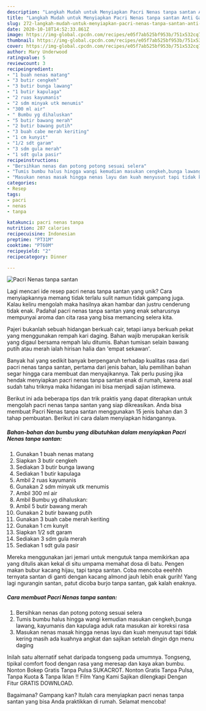 ```yaml
---
description: "Langkah Mudah untuk Menyiapkan Pacri Nenas tanpa santan Anti Gagal"
title: "Langkah Mudah untuk Menyiapkan Pacri Nenas tanpa santan Anti Gagal"
slug: 272-langkah-mudah-untuk-menyiapkan-pacri-nenas-tanpa-santan-anti-gagal
date: 2020-10-18T14:52:33.861Z
image: https://img-global.cpcdn.com/recipes/e05f7ab525bf953b/751x532cq70/pacri-nenas-tanpa-santan-foto-resep-utama.jpg
thumbnail: https://img-global.cpcdn.com/recipes/e05f7ab525bf953b/751x532cq70/pacri-nenas-tanpa-santan-foto-resep-utama.jpg
cover: https://img-global.cpcdn.com/recipes/e05f7ab525bf953b/751x532cq70/pacri-nenas-tanpa-santan-foto-resep-utama.jpg
author: Mary Underwood
ratingvalue: 5
reviewcount: 3
recipeingredient:
- "1 buah nenas matang"
- "3 butir cengkeh"
- "3 butir bunga lawang"
- "1 butir kapulaga"
- "2 ruas kayumanis"
- "2 sdm minyak utk menumis"
- "300 ml air"
- " Bumbu yg dihaluskan"
- "5 butir bawang merah"
- "2 butir bawang putih"
- "3 buah cabe merah keriting"
- "1 cm kunyit"
- "1/2 sdt garam"
- "3 sdm gula merah"
- "1 sdt gula pasir"
recipeinstructions:
- "Bersihkan nenas dan potong potong sesuai selera"
- "Tumis bumbu halus hingga wangi kemudian masukan cengkeh,bunga lawang, kayumanis dan kapulaga aduk rata masukan air koreksi rasa"
- "Masukan nenas masak hingga nenas layu dan kuah menyusut tapi tidak kering masih ada kuahnya angkat dan sajikan setelah dingin dgn menu daging"
categories:
- Resep
tags:
- pacri
- nenas
- tanpa

katakunci: pacri nenas tanpa 
nutrition: 287 calories
recipecuisine: Indonesian
preptime: "PT31M"
cooktime: "PT60M"
recipeyield: "2"
recipecategory: Dinner

---
```



![Pacri Nenas tanpa santan](https://img-global.cpcdn.com/recipes/e05f7ab525bf953b/751x532cq70/pacri-nenas-tanpa-santan-foto-resep-utama.jpg)

Lagi mencari ide resep pacri nenas tanpa santan yang unik? Cara menyiapkannya memang tidak terlalu sulit namun tidak gampang juga. Kalau keliru mengolah maka hasilnya akan hambar dan justru cenderung tidak enak. Padahal pacri nenas tanpa santan yang enak seharusnya mempunyai aroma dan cita rasa yang bisa memancing selera kita.

Pajeri bukanlah sebuah hidangan berkuah cair, tetapi ianya berkuah pekat yang menggunakan rempah kari daging. Bahan wajib merupakan kerisik yang digaul bersama rempah lalu ditumis. Bahan tumisan selain bawang putih atau merah ialah hirisan halia dan &#39;empat sekawan&#39;.

Banyak hal yang sedikit banyak berpengaruh terhadap kualitas rasa dari pacri nenas tanpa santan, pertama dari jenis bahan, lalu pemilihan bahan segar hingga cara membuat dan menyajikannya. Tak perlu pusing jika hendak menyiapkan pacri nenas tanpa santan enak di rumah, karena asal sudah tahu triknya maka hidangan ini bisa menjadi sajian istimewa.


Berikut ini ada beberapa tips dan trik praktis yang dapat diterapkan untuk mengolah pacri nenas tanpa santan yang siap dikreasikan. Anda bisa membuat Pacri Nenas tanpa santan menggunakan 15 jenis bahan dan 3 tahap pembuatan. Berikut ini cara dalam menyiapkan hidangannya.

<!--inarticleads1-->

##### Bahan-bahan dan bumbu yang dibutuhkan dalam menyiapkan Pacri Nenas tanpa santan:

1. Gunakan 1 buah nenas matang
1. Siapkan 3 butir cengkeh
1. Sediakan 3 butir bunga lawang
1. Sediakan 1 butir kapulaga
1. Ambil 2 ruas kayumanis
1. Gunakan 2 sdm minyak utk menumis
1. Ambil 300 ml air
1. Ambil  Bumbu yg dihaluskan:
1. Ambil 5 butir bawang merah
1. Gunakan 2 butir bawang putih
1. Gunakan 3 buah cabe merah keriting
1. Gunakan 1 cm kunyit
1. Siapkan 1/2 sdt garam
1. Sediakan 3 sdm gula merah
1. Sediakan 1 sdt gula pasir


Mereka menggunakan jari jemari untuk mengutuk tanpa memikirkan apa yang ditulis akan kekal di situ umpama memahat dosa di batu. Pengen makan bubur kacang hijau, tapi tanpa santan. Coba mencoba eeehhh ternyata santan di ganti dengan kacang almond jauh lebih enak gurih! Yang lagi ngurangin santan, patut dicoba burjo tanpa santan, gak kalah enaknya. 

<!--inarticleads2-->

##### Cara membuat Pacri Nenas tanpa santan:

1. Bersihkan nenas dan potong potong sesuai selera
1. Tumis bumbu halus hingga wangi kemudian masukan cengkeh,bunga lawang, kayumanis dan kapulaga aduk rata masukan air koreksi rasa
1. Masukan nenas masak hingga nenas layu dan kuah menyusut tapi tidak kering masih ada kuahnya angkat dan sajikan setelah dingin dgn menu daging


Inilah satu alternatif sehat daripada tongseng pada umumnya. Tongseng, tipikal comfort food dengan rasa yang meresap dan kaya akan bumbu. Nonton Bokep Gratis Tanpa Pulsa SUKACROT. Nonton Gratis Tanpa Pulsa, Tanpa Kuota &amp; Tanpa Iklan !! Film Yang Kami Sajikan dilengkapi Dengan Fitur GRATIS DOWNLOAD. 

Bagaimana? Gampang kan? Itulah cara menyiapkan pacri nenas tanpa santan yang bisa Anda praktikkan di rumah. Selamat mencoba!
